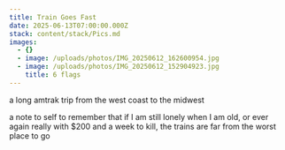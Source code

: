 ```yaml
---
title: Train Goes Fast
date: 2025-06-13T07:00:00.000Z
stack: content/stack/Pics.md
images:
  - {}
  - image: /uploads/photos/IMG_20250612_162600954.jpg
  - image: /uploads/photos/IMG_20250612_152904923.jpg
    title: 6 flags
---
```


a long amtrak trip from the west coast to the midwest

a note to self to remember that if I am still lonely when I am old, or ever again really with $200 and a week to kill, the trains are far from the worst place to go
